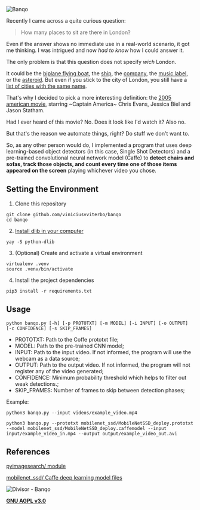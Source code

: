![Banqo](https://user-images.githubusercontent.com/24854541/105562486-142c6d00-5cf9-11eb-93ec-0ee7bb202d1d.png)

Recently I came across a quite curious question:

> How many places to sit are there in London?

Even if the answer shows no immediate use in a real-world scenario, it got me thinking. I was intrigued and now *had to know* how I could answer it.

The only problem is that this question does not specify *wich* London.

It could be the [biplane flying boat](https://en.wikipedia.org/wiki/Saro_London), the [ship](https://en.wikipedia.org/wiki/SS_London_(1864)), the [company](https://en.wikipedia.org/wiki/London_Drugs), the [music label](https://en.wikipedia.org/wiki/London_Records), or the [asteroid](https://en.wikipedia.org/wiki/8837_London). But even if you stick to the city of London, you still have a [list of cities with the same name](https://londonist.com/london/features/places-named-london-that-aren-t-the-london).

That's why I decided to pick a more interesting definition: the [2005 american movie](https://www.imdb.com/title/tt0449061/), starring ~Captain America~ Chris Evans, Jessica Biel and Jason Statham.

Had I ever heard of this movie? No. Does it look like I'd watch it? Also no.

But that's the reason we automate things, right? Do stuff we don't want to.

So, as any other person would do, I implemented a program that uses deep learning-based object detectors (in this case, Single Shot Detectors) and a pre-trained convolutional neural network model (Caffe) to **detect chairs and sofas, track those objects, and count every time one of those items appeared on the screen** playing whichever video you chose.

## Setting the Environment

1. Clone this repository
```shell
git clone github.com/viniciusvviterbo/banqo
cd banqo
```
2. [Install dlib in your computer](https://www.pyimagesearch.com/2018/01/22/install-dlib-easy-complete-guide/)
```shell
yay -S python-dlib
```
3. (Optional) Create and activate a virtual environment 
```shell
virtualenv .venv
source .venv/bin/activate
```
4. Install the project dependencies
```shell
pip3 install -r requirements.txt
```

## Usage
```shell
python banqo.py [-h] [-p PROTOTXT] [-m MODEL] [-i INPUT] [-o OUTPUT] [-c CONFIDENCE] [-s SKIP_FRAMES]
```

- PROTOTXT: Path to the Coffe prototxt file;
- MODEL: Path to the pre-trained CNN model;
- INPUT: Path to the input video. If not informed, the program will use the webcam as a data source;
- OUTPUT: Path to the output video. If not informed, the program will not register any of the video generated;
- CONFIDENCE: Minimum probability threshold which helps to filter out weak detections.;
- SKIP_FRAMES: Number of frames to skip between detection phases;

Example:
```shell
python3 banqo.py --input videos/example_video.mp4
```
```shell
python3 banqo.py --prototxt mobilenet_ssd/MobileNetSSD_deploy.prototxt --model mobilenet_ssd/MobileNetSSD_deploy.caffemodel --input input/example_video_in.mp4 --output output/example_video_out.avi
```

## References

[pyimagesearch/ module](https://www.pyimagesearch.com/2018/07/23/simple-object-tracking-with-opencv/)

[mobilenet_ssd/ Caffe deep learning model files](https://www.pyimagesearch.com/2017/09/11/object-detection-with-deep-learning-and-opencv/)


![Divisor - Banqo](https://user-images.githubusercontent.com/24854541/105561762-8a7ba000-5cf6-11eb-9c1e-d19a6b190222.png)

**[GNU AGPL v3.0](https://www.gnu.org/licenses/agpl-3.0.html)**
